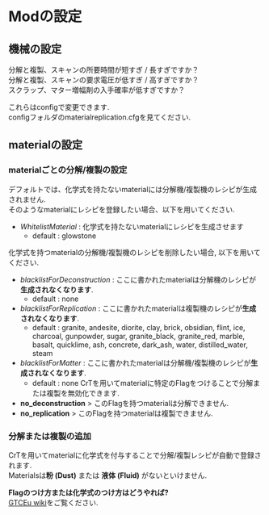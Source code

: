 # Modの設定
## 機械の設定
分解と複製、スキャンの所要時間が短すぎ / 長すぎですか？<br>
分解と複製、スキャンの要求電圧が低すぎ / 高すぎですか？<br>
スクラップ、マター増幅剤の入手確率が低すぎですか？ <br>

これらはconfigで変更できます.<br>
configフォルダのmaterialreplication.cfgを見てください.

## materialの設定
### materialごとの分解/複製の設定
デフォルトでは、化学式を持たないmaterialには分解機/複製機のレシピが生成されません.<br>
そのようなmaterialにレシピを登録したい場合、以下を用いてください.<br>
- *WhitelistMaterial* : 化学式を持たないmaterialにレシピを生成させます
    - default : glowstone

化学式を持つmaterialの分解機/複製機のレシピを削除したい場合, 以下を用いてください.<br>
- *blacklistForDeconstruction* : ここに書かれたmaterialは分解機のレシピが**生成されなくなります**.
    - default : none
- *blacklistForReplication* : ここに書かれたmaterialは複製機のレシピが**生成されなくなります**.
    - default :  granite, andesite, diorite, clay, brick, obsidian, flint, ice, charcoal, gunpowder, sugar, granite_black,
      granite_red, marble, basalt, quicklime, ash, concrete, dark_ash, water, distilled_water, steam
- *blacklistForMatter* : ここに書かれたmaterialは分解機/複製機のレシピが**生成されなくなります**.
    - default : none
CrTを用いてmaterialに特定のFlagをつけることで分解または複製を無効化できます.
- **no_deconstruction** > このFlagを持つmaterialは分解できません.
- **no_replication** > このFlagを持つmaterialは複製できません.

### 分解または複製の追加
CrTを用いてmaterialに化学式を付与することで分解/複製レシピが自動で登録されます.<br>
Materialsは**粉 (Dust)** または **液体 (Fluid)** がないといけません.

**Flagのつけ方または化学式のつけ方はどうやれば?**<br>
[GTCEu wiki](https://github.com/GregTechCEu/GregTech/wiki/CraftTweaker-for--Materials#modifying-existing-materials)をご覧ください.
